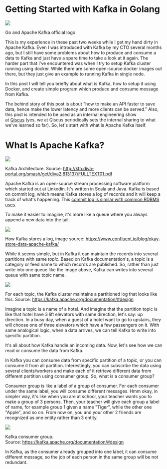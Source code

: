 Getting Started with Kafka in Golang
====================================

![](https://miro.medium.com/max/1374/1*6SQiJ4tinE0p4sjoBexxuA.png)

Go and Apache Kafka official logo

This is my experience in these past two weeks while I get my hand dirty in Apache Kafka. Even I was introduced with Kafka by my CTO several months ago, but I still have some problems about how to produce and consume a data to Kafka and just have a spare time to take a look at it again. The harder part that I've encountered was when I try to setup Kafka cluster running using docker. While there are some open-source docker images out there, but they just give an example to running Kafka in single node.

In this post I will tell you briefly about what is Kafka, how to setup it using Docker, and create simple program which produce and consume message from Kafka.

The behind story of this post is about "how to make an API faster to save data, hence make the lower latency and more clients can be served." Also, this post is intended to be used as an internal engineering show at [Qiscus](https://www.qiscus.com/) (yes, we at Qiscus periodically sets the internal sharing to what we've learned so far). So, let's start with what is Apache Kafka itself.

What Is Apache Kafka?
=====================

![](https://miro.medium.com/max/1400/1*iUWxneAQ_kozzLPkFsrakw.png)

Kafka Architecture. Source: <http://kth.diva-portal.org/smash/get/diva2:813137/FULLTEXT01.pdf>

Apache Kafka is an open-source stream processing software platform which started out at Linkedin. It's written in Scala and Java. Kafka is based on commit log, which means Kafka stores a log of records and it will keep a track of what's happening. This [commit log is similar with common RDBMS uses](https://stackoverflow.com/a/45141245/5489910).

To make it easier to imagine, it's more like a queue where you always append a new data into the tail.

![](https://miro.medium.com/max/1238/1*fsjNrvgiqvxmjhuYK6-wLA.png)

How Kafka stores a log, image source: <https://www.confluent.io/blog/okay-store-data-apache-kafka/>

While it seems simple, but in Kafka it can maintain the records into several partitions with same *topic*. Based on Kafka documentation's, a topic is a category or feed name to which records are published. So, rather than just write into one queue like the image above, Kafka can writes into several queue with same topic name.

![](https://miro.medium.com/max/832/1*GoRlq7O8qMNui6tvnq30cg.png)

For each topic, the Kafka cluster maintains a partitioned log that looks like this. Source: <https://kafka.apache.org/documentation/#design>

Imagine a topic is a name of a hotel. And imagine that the partition topic is like that hotel have 3 lift elevators with same direction, let's say: up direction. In a busy day, when a guest of a hotel want to go to upstairs, they will choose one of three elevators which have a few passengers on it. With same analogical logic, when a data arrives, we can tell Kafka to write into specific partition.

It's all about how Kafka handle an incoming data. Now, let's see how we can read or consume the data from Kafka.

In Kafka you can consume data from specific partition of a topic, or you can consume it from all partition. Interestingly, you can subscribe the data using several clients/workers and make each of it retrieve different data from different partition using consumer group. So, what is a consumer group?

Consumer group is like a label of a group of consumer. For each consumer under the same label, you will consume different messages. Hmm okay, in simpler way, it's like when you are at school, your teacher wants you to make a group of 3 persons. Then, your teacher will give each group a label of name, for example group 1 given a name "Tiger", while the other one "Apple", and so on. From now on, you and your other 2 friends are recognized as one entity rather than 3 entity.

![](https://miro.medium.com/max/948/1*J-0xbraSo0fbyrrPCXedlg.png)

Kafka consumer group. Source: <https://kafka.apache.org/documentation/#design>

In Kafka, as the consumer already grouped into one label, it can consume different message, so the job of each person in the same group will be not redundant.